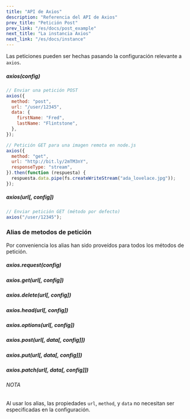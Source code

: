 ```yaml
---
title: "API de Axios"
description: "Referencia del API de Axios"
prev_title: "Petición Post"
prev_link: "/es/docs/post_example"
next_title: "La instancia Axios"
next_link: "/es/docs/instance"
---
```


Las peticiones pueden ser hechas pasando la configuración relevante a `axios`.

##### axios(config)

```js
// Enviar una petición POST
axios({
  method: "post",
  url: "/user/12345",
  data: {
    firstName: "Fred",
    lastName: "Flintstone",
  },
});
```

```js
// Petición GET para una imagen remota en node.js
axios({
  method: "get",
  url: "http://bit.ly/2mTM3nY",
  responseType: "stream",
}).then(function (respuesta) {
  respuesta.data.pipe(fs.createWriteStream("ada_lovelace.jpg"));
});
```

##### axios(url[, config])

```js
// Enviar petición GET (método por defecto)
axios("/user/12345");
```

### Alias de metodos de petición

Por conveniencia los alias han sido proveídos para todos los métodos de petición.

##### axios.request(config)

##### axios.get(url[, config])

##### axios.delete(url[, config])

##### axios.head(url[, config])

##### axios.options(url[, config])

##### axios.post(url[, data[, config]])

##### axios.put(url[, data[, config]])

##### axios.patch(url[, data[, config]])

###### NOTA

Al usar los alias, las propiedades `url`, `method`, y `data` no necesitan ser especificadas en la configuración.
